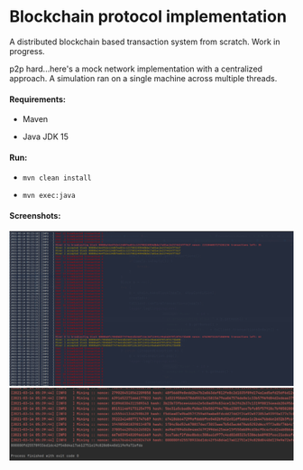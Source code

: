 # Blockchain protocol implementation

A distributed blockchain based transaction system from scratch. Work in progress.

p2p hard...here's a mock network implementation with a centralized approach. A simulation ran on a single machine across multiple threads.

#### Requirements:

  * Maven
  
  * Java JDK 15

#### Run:

* `mvn clean install`

* `mvn exec:java`

#### Screenshots:

<img src="img/mocknet_ss.png" width="700px">
<img src="img/mining_ss.png" width="700px">
